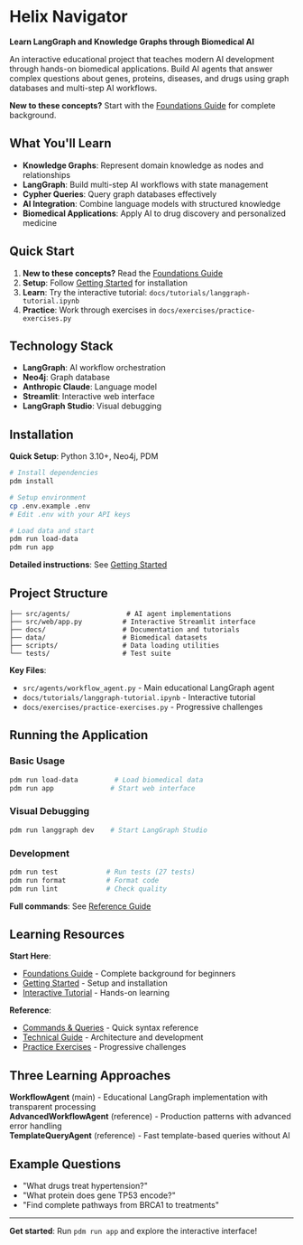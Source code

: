 # Helix Navigator

**Learn LangGraph and Knowledge Graphs through Biomedical AI**

An interactive educational project that teaches modern AI development through hands-on biomedical applications. Build AI agents that answer complex questions about genes, proteins, diseases, and drugs using graph databases and multi-step AI workflows.

**New to these concepts?** Start with the [Foundations Guide](docs/foundations-and-background.md) for complete background.

## What You'll Learn

- **Knowledge Graphs**: Represent domain knowledge as nodes and relationships
- **LangGraph**: Build multi-step AI workflows with state management  
- **Cypher Queries**: Query graph databases effectively
- **AI Integration**: Combine language models with structured knowledge
- **Biomedical Applications**: Apply AI to drug discovery and personalized medicine

## Quick Start

1. **New to these concepts?** Read the [Foundations Guide](docs/foundations-and-background.md)
2. **Setup**: Follow [Getting Started](docs/getting-started.md) for installation
3. **Learn**: Try the interactive tutorial: `docs/tutorials/langgraph-tutorial.ipynb`
4. **Practice**: Work through exercises in `docs/exercises/practice-exercises.py`

## Technology Stack

- **LangGraph**: AI workflow orchestration
- **Neo4j**: Graph database
- **Anthropic Claude**: Language model
- **Streamlit**: Interactive web interface
- **LangGraph Studio**: Visual debugging

## Installation

**Quick Setup**: Python 3.10+, Neo4j, PDM

```bash
# Install dependencies
pdm install

# Setup environment
cp .env.example .env
# Edit .env with your API keys

# Load data and start
pdm run load-data
pdm run app
```

**Detailed instructions**: See [Getting Started](docs/getting-started.md)

## Project Structure

```
├── src/agents/              # AI agent implementations
├── src/web/app.py          # Interactive Streamlit interface
├── docs/                   # Documentation and tutorials
├── data/                   # Biomedical datasets
├── scripts/                # Data loading utilities
└── tests/                  # Test suite
```

**Key Files**:
- `src/agents/workflow_agent.py` - Main educational LangGraph agent
- `docs/tutorials/langgraph-tutorial.ipynb` - Interactive tutorial
- `docs/exercises/practice-exercises.py` - Progressive challenges

## Running the Application

### Basic Usage
```bash
pdm run load-data         # Load biomedical data
pdm run app              # Start web interface
```

### Visual Debugging
```bash
pdm run langgraph dev    # Start LangGraph Studio
```

### Development
```bash
pdm run test            # Run tests (27 tests)
pdm run format          # Format code
pdm run lint            # Check quality
```

**Full commands**: See [Reference Guide](docs/reference.md)

## Learning Resources

**Start Here**:
- [Foundations Guide](docs/foundations-and-background.md) - Complete background for beginners
- [Getting Started](docs/getting-started.md) - Setup and installation
- [Interactive Tutorial](docs/tutorials/langgraph-tutorial.ipynb) - Hands-on learning

**Reference**:
- [Commands & Queries](docs/reference.md) - Quick syntax reference
- [Technical Guide](docs/technical-guide.md) - Architecture and development
- [Practice Exercises](docs/exercises/practice-exercises.py) - Progressive challenges

## Three Learning Approaches

**WorkflowAgent** (main) - Educational LangGraph implementation with transparent processing  
**AdvancedWorkflowAgent** (reference) - Production patterns with advanced error handling  
**TemplateQueryAgent** (reference) - Fast template-based queries without AI

## Example Questions

- "What drugs treat hypertension?"
- "What protein does gene TP53 encode?"
- "Find complete pathways from BRCA1 to treatments"

---

**Get started**: Run `pdm run app` and explore the interactive interface!

